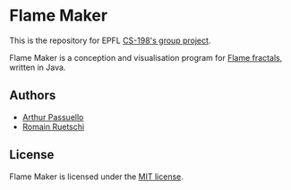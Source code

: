 # Flame Maker
This is the repository for EPFL [CS-198's group project](http://lampwww.epfl.ch/~schinz/13/pti/).  
  
Flame Maker is a conception and visualisation program for [Flame fractals](http://en.wikipedia.org/wiki/Fractal_flame), written in Java.  

## Authors
- [Arthur Passuello](https://github.com/X4l1b1)
- [Romain Ruetschi](https://github.com/romac)

## License
Flame Maker is licensed under the [MIT license](http://romac.mit-license.org/).
